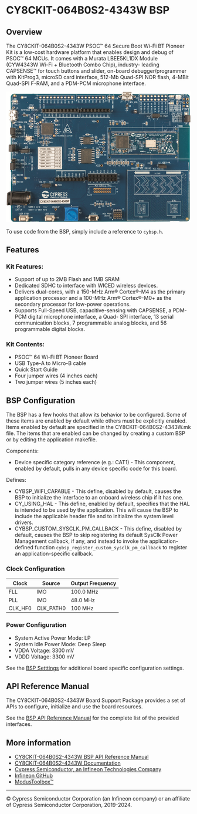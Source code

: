 # CY8CKIT-064B0S2-4343W BSP

## Overview

The CY8CKIT-064B0S2-4343W PSOC™ 64 Secure Boot Wi-Fi BT Pioneer Kit is a low-cost hardware platform that enables design and debug of PSOC™ 64 MCUs. It comes with a Murata LBEE5KL1DX Module (CYW4343W Wi-Fi + Bluetooth Combo Chip), industry- leading CAPSENSE™ for touch buttons and slider, on-board debugger/programmer with KitProg3, microSD card interface, 512-Mb Quad-SPI NOR flash, 4-MBit Quad-SPI F-RAM, and a PDM-PCM microphone interface.

![](docs/html/board.png)

To use code from the BSP, simply include a reference to `cybsp.h`.

## Features

### Kit Features:

* Support of up to 2MB Flash and 1MB SRAM
* Dedicated SDHC to interface with WICED wireless devices.
* Delivers dual-cores, with a 150-MHz Arm® Cortex®-M4 as the primary application processor and a 100-MHz Arm® Cortex®-M0+ as the secondary processor for low-power operations.
* Supports Full-Speed USB, capacitive-sensing with CAPSENSE, a PDM-PCM digital microphone interface, a Quad- SPI interface, 13 serial communication blocks, 7 programmable analog blocks, and 56 programmable digital blocks.

### Kit Contents:

* PSOC™ 64 Wi-Fi BT Pioneer Board
* USB Type-A to Micro-B cable
* Quick Start Guide
* Four jumper wires (4 inches each)
* Two jumper wires (5 inches each)

## BSP Configuration

The BSP has a few hooks that allow its behavior to be configured. Some of these items are enabled by default while others must be explicitly enabled. Items enabled by default are specified in the CY8CKIT-064B0S2-4343W.mk file. The items that are enabled can be changed by creating a custom BSP or by editing the application makefile.

Components:
* Device specific category reference (e.g.: CAT1) - This component, enabled by default, pulls in any device specific code for this board.

Defines:
* CYBSP_WIFI_CAPABLE - This define, disabled by default, causes the BSP to initialize the interface to an onboard wireless chip if it has one.
* CY_USING_HAL - This define, enabled by default, specifies that the HAL is intended to be used by the application. This will cause the BSP to include the applicable header file and to initialize the system level drivers.
* CYBSP_CUSTOM_SYSCLK_PM_CALLBACK - This define, disabled by default, causes the BSP to skip registering its default SysClk Power Management callback, if any, and instead to invoke the application-defined function `cybsp_register_custom_sysclk_pm_callback` to register an application-specific callback.

### Clock Configuration

| Clock    | Source    | Output Frequency |
|----------|-----------|------------------|
| FLL      | IMO       | 100.0 MHz        |
| PLL      | IMO       | 48.0 MHz         |
| CLK_HF0  | CLK_PATH0 | 100 MHz          |

### Power Configuration

* System Active Power Mode: LP
* System Idle Power Mode: Deep Sleep
* VDDA Voltage: 3300 mV
* VDDD Voltage: 3300 mV

See the [BSP Setttings][settings] for additional board specific configuration settings.

## API Reference Manual

The CY8CKIT-064B0S2-4343W Board Support Package provides a set of APIs to configure, initialize and use the board resources.

See the [BSP API Reference Manual][api] for the complete list of the provided interfaces.

## More information
* [CY8CKIT-064B0S2-4343W BSP API Reference Manual][api]
* [CY8CKIT-064B0S2-4343W Documentation](http://www.cypress.com/CY8CKIT-064B0S2-4343W)
* [Cypress Semiconductor, an Infineon Technologies Company](http://www.cypress.com)
* [Infineon GitHub](https://github.com/infineon)
* [ModusToolbox™](https://www.cypress.com/products/modustoolbox-software-environment)

[api]: https://infineon.github.io/TARGET_CY8CKIT-064B0S2-4343W/html/modules.html
[settings]: https://infineon.github.io/TARGET_CY8CKIT-064B0S2-4343W/html/md_bsp_settings.html

---
© Cypress Semiconductor Corporation (an Infineon company) or an affiliate of Cypress Semiconductor Corporation, 2019-2024.